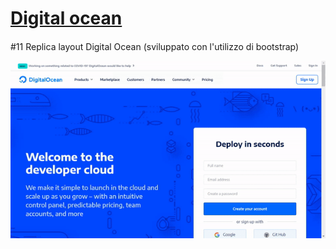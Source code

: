 <h1><a href="https://digocean.netlify.app/">Digital ocean</a></h1>
<p style="margin-top: 20px;"> #11 Replica layout Digital Ocean (sviluppato con l'utilizzo di bootstrap) </p>
<img src="https://github.com/p-suero/html-css-digitalocean/blob/master/img_readme/dig-ocean.gif">
